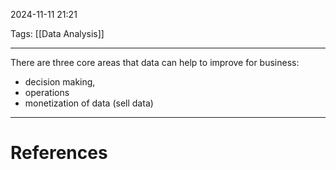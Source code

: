2024-11-11 21:21

Tags: [[Data Analysis]] 

---

There are three core areas that data can help to improve for business:
-  decision making,
-  operations
- monetization of data (sell data)

---
# References